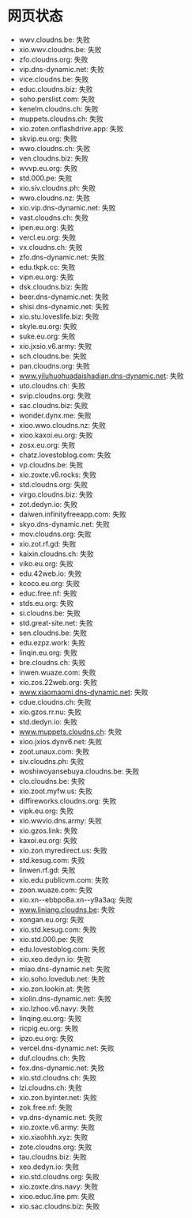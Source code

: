 # 网页状态
- wwv.cloudns.be: 失败
- xio.wwv.cloudns.be: 失败
- zfo.cloudns.org: 失败
- vip.dns-dynamic.net: 失败
- vice.cloudns.be: 失败
- educ.cloudns.biz: 失败
- soho.perslist.com: 失败
- kenelm.cloudns.ch: 失败
- muppets.cloudns.ch: 失败
- xio.zoten.onflashdrive.app: 失败
- skvip.eu.org: 失败
- wwo.cloudns.ch: 失败
- ven.cloudns.biz: 失败
- wvvp.eu.org: 失败
- std.000.pe: 失败
- xio.siv.cloudns.ph: 失败
- wwo.cloudns.nz: 失败
- xio.vip.dns-dynamic.net: 失败
- vast.cloudns.ch: 失败
- ipen.eu.org: 失败
- vercl.eu.org: 失败
- vx.cloudns.ch: 失败
- zfo.dns-dynamic.net: 失败
- edu.tkpk.cc: 失败
- vipn.eu.org: 失败
- dsk.cloudns.biz: 失败
- beer.dns-dynamic.net: 失败
- shisi.dns-dynamic.net: 失败
- xio.stu.loveslife.biz: 失败
- skyle.eu.org: 失败
- suke.eu.org: 失败
- xio.jxsio.v6.army: 失败
- sch.cloudns.be: 失败
- pan.cloudns.org: 失败
- www.yiluhuohuadaishadian.dns-dynamic.net: 失败
- uto.cloudns.ch: 失败
- svip.cloudns.org: 失败
- sac.cloudns.biz: 失败
- wonder.dynx.me: 失败
- xioo.wwo.cloudns.nz: 失败
- xioo.kaxoi.eu.org: 失败
- zosx.eu.org: 失败
- chatz.lovestoblog.com: 失败
- vp.cloudns.be: 失败
- xio.zoxte.v6.rocks: 失败
- std.cloudns.org: 失败
- virgo.cloudns.biz: 失败
- zot.dedyn.io: 失败
- daiwen.infinityfreeapp.com: 失败
- skyo.dns-dynamic.net: 失败
- mov.cloudns.org: 失败
- xio.zot.rf.gd: 失败
- kaixin.cloudns.ch: 失败
- viko.eu.org: 失败
- edu.42web.io: 失败
- kcoco.eu.org: 失败
- educ.free.nf: 失败
- stds.eu.org: 失败
- si.cloudns.be: 失败
- std.great-site.net: 失败
- sen.cloudns.be: 失败
- edu.ezpz.work: 失败
- linqin.eu.org: 失败
- bre.cloudns.ch: 失败
- inwen.wuaze.com: 失败
- xio.zos.22web.org: 失败
- www.xiaomaomi.dns-dynamic.net: 失败
- cdue.cloudns.ch: 失败
- xio.gzos.rr.nu: 失败
- std.dedyn.io: 失败
- www.muppets.cloudns.ch: 失败
- xioo.jxios.dynv6.net: 失败
- zoot.unaux.com: 失败
- siv.cloudns.ph: 失败
- woshiwoyansebuya.cloudns.be: 失败
- clo.cloudns.be: 失败
- xio.zoot.myfw.us: 失败
- diffireworks.cloudns.org: 失败
- vipk.eu.org: 失败
- xio.wwvio.dns.army: 失败
- xio.gzos.link: 失败
- kaxoi.eu.org: 失败
- xio.zon.myredirect.us: 失败
- std.kesug.com: 失败
- linwen.rf.gd: 失败
- xio.edu.publicvm.com: 失败
- zoon.wuaze.com: 失败
- xio.xn--ebbpo8a.xn--y9a3aq: 失败
- www.liniang.cloudns.be: 失败
- xongan.eu.org: 失败
- xio.std.kesug.com: 失败
- xio.std.000.pe: 失败
- edu.lovestoblog.com: 失败
- xio.xeo.dedyn.io: 失败
- miao.dns-dynamic.net: 失败
- xio.soho.lovedub.net: 失败
- xio.zon.lookin.at: 失败
- xiolin.dns-dynamic.net: 失败
- xio.lzhoo.v6.navy: 失败
- linqing.eu.org: 失败
- ricpig.eu.org: 失败
- ipzo.eu.org: 失败
- vercel.dns-dynamic.net: 失败
- duf.cloudns.ch: 失败
- fox.dns-dynamic.net: 失败
- xio.std.cloudns.ch: 失败
- lzi.cloudns.ch: 失败
- xio.zon.byinter.net: 失败
- zok.free.nf: 失败
- vp.dns-dynamic.net: 失败
- xio.zoxte.v6.army: 失败
- xio.xiaohhh.xyz: 失败
- zote.cloudns.org: 失败
- tau.cloudns.biz: 失败
- xeo.dedyn.io: 失败
- xio.std.cloudns.org: 失败
- xio.zoxte.dns.navy: 失败
- xioo.educ.line.pm: 失败
- xio.sac.cloudns.biz: 失败
